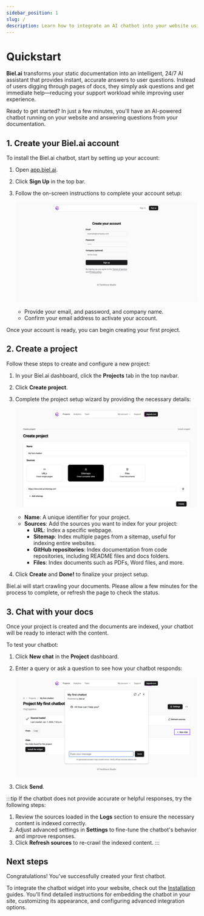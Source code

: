 ```yaml
---
sidebar_position: 1
slug: /
description: Learn how to integrate an AI chatbot into your website using your content. This guide walks you through creating your account, setting up a project, and testing the chatbot.
---
```


# Quickstart

**Biel.ai** transforms your static documentation into an intelligent, 24/7 AI assistant that provides instant, accurate answers to user questions. Instead of users digging through pages of docs, they simply ask questions and get immediate help—reducing your support workload while improving user experience.

Ready to get started? In just a few minutes, you'll have an AI-powered chatbot running on your website and answering questions from your documentation.

## 1. Create your Biel.ai account

To install the Biel.ai chatbot, start by setting up your account:

1. Open [app.biel.ai](https://app.biel.ai).
2. Click **Sign Up** in the top bar.
3. Follow the on-screen instructions to complete your account setup:

    ![Create account](./images/create-account.png)

    - Provide your email, and password, and company name.
    - Confirm your email address to activate your account.

Once your account is ready, you can begin creating your first project.

## 2. Create a project

Follow these steps to create and configure a new project:

1. In your Biel.ai dashboard, click the **Projects** tab in the top navbar.
2. Click **Create project**.
3. Complete the project setup wizard by providing the necessary details:

    ![Create project](./images/create-project.png)

    * **Name**: A unique identifier for your project.
    * **Sources**: Add the sources you want to index for your project:
        * **URL**: Index a specific webpage.
        * **Sitemap**: Index multiple pages from a sitemap, useful for indexing entire websites.
        * **GitHub repositories**: Index documentation from code repositories, including README files and docs folders.
        * **Files**: Index documents such as PDFs, Word files, and more.

4. Click **Create** and **Done!** to finalize your project setup.

Biel.ai will start crawling your documents. Please allow a few minutes for the process to complete, or refresh the page to check the status.

## 3. Chat with your docs

Once your project is created and the documents are indexed, your chatbot will be ready to interact with the content.

To test your chatbot:

1. Click **New chat** in the **Project** dashboard.
2. Enter a query or ask a question to see how your chatbot responds:

    ![My first chat](./images/my-first-chat.png)

3. Click **Send**.

:::tip
If the chatbot does not provide accurate or helpful responses, try the following steps:

1. Review the sources loaded in the **Logs** section to ensure the necessary content is indexed correctly.
2. Adjust advanced settings in **Settings** to fine-tune the chatbot's behavior and improve responses.
3. Click **Refresh sources** to re-crawl the indexed content.
:::

## Next steps

Congratulations! You've successfully created your first chatbot.

To integrate the chatbot widget into your website, check out the [Installation](/category/installation) guides. You'll find detailed instructions for embedding the chatbot in your site, customizing its appearance, and configuring advanced integration options.
